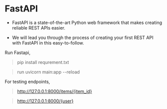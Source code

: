 # FastAPI

- FastAPI is a state-of-the-art Python web framework that makes creating reliable REST APIs easier.
  
- We will lead you through the process of creating your first REST API with FastAPI in this easy-to-follow.

Run Fastapi,

> pip install requrement.txt

> run uvicorn main:app --reload

For testing endpoints,

> http://127.0.0.1:8000/items/{item_id}

> http://127.0.0.1:8000/{user}
